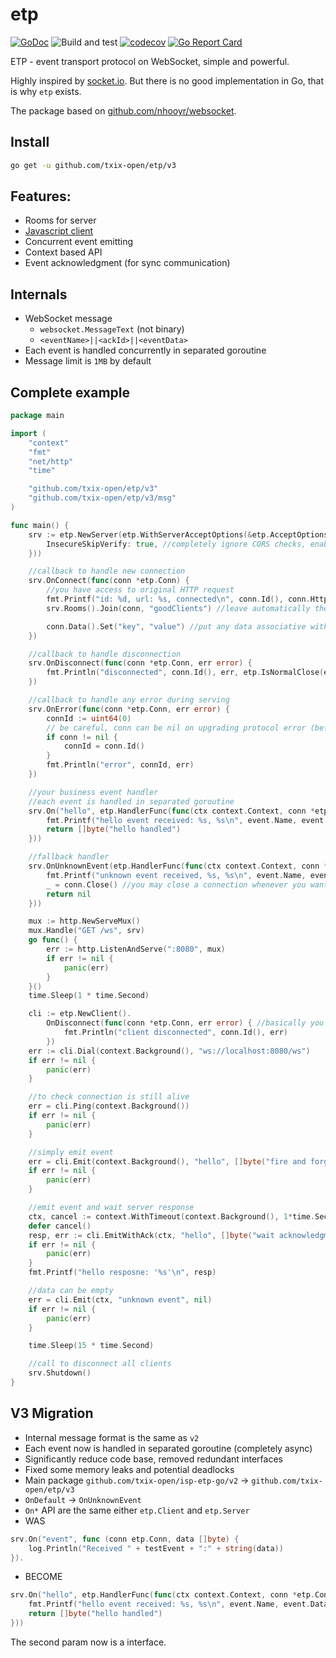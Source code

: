 # etp

[![GoDoc](https://godoc.org/github.com/txix-open/etp/v3?status.svg)](https://godoc.org/github.com/txix-open/etp/v3)
![Build and test](https://github.com/txix-open/etp/actions/workflows/main.yml/badge.svg)
[![codecov](https://codecov.io/gh/txix-open/etp/branch/master/graph/badge.svg?token=JMTTJ5O6WB)](https://codecov.io/gh/txix-open/etp)
[![Go Report Card](https://goreportcard.com/badge/github.com/txix-open/etp/v3)](https://goreportcard.com/report/github.com/txix-open/etp/v3)

ETP - event transport protocol on WebSocket, simple and powerful.

Highly inspired by [socket.io](https://socket.io/). But there is no good implementation in Go, that is why `etp` exists.

The package based on [github.com/nhooyr/websocket](https://github.com/nhooyr/websocket).

## Install

```bash
go get -u github.com/txix-open/etp/v3
```

## Features:
- Rooms for server
- [Javascript client](https://github.com/txix-open/isp-etp-js-client)
- Concurrent event emitting
- Context based API
- Event acknowledgment (for sync communication)

## Internals
- WebSocket message
    - `websocket.MessageText` (not binary)
    - `<eventName>||<ackId>||<eventData>`
- Each event is handled concurrently in separated goroutine
- Message limit is `1MB` by default

## Complete example

```go
package main

import (
	"context"
	"fmt"
	"net/http"
	"time"

	"github.com/txix-open/etp/v3"
	"github.com/txix-open/etp/v3/msg"
)

func main() {
	srv := etp.NewServer(etp.WithServerAcceptOptions(&etp.AcceptOptions{
		InsecureSkipVerify: true, //completely ignore CORS checks, enable only for dev purposes
	}))

	//callback to handle new connection
	srv.OnConnect(func(conn *etp.Conn) {
		//you have access to original HTTP request
		fmt.Printf("id: %d, url: %s, connected\n", conn.Id(), conn.HttpRequest().URL)
		srv.Rooms().Join(conn, "goodClients") //leave automatically then disconnected

		conn.Data().Set("key", "value") //put any data associative with connection
	})

	//callback to handle disconnection
	srv.OnDisconnect(func(conn *etp.Conn, err error) {
		fmt.Println("disconnected", conn.Id(), err, etp.IsNormalClose(err))
	})

	//callback to handle any error during serving
	srv.OnError(func(conn *etp.Conn, err error) {
		connId := uint64(0)
		// be careful, conn can be nil on upgrading protocol error (before success WebSocket connection)
		if conn != nil {
			connId = conn.Id()
		}
		fmt.Println("error", connId, err)
	})

	//your business event handler
	//each event is handled in separated goroutine
	srv.On("hello", etp.HandlerFunc(func(ctx context.Context, conn *etp.Conn, event msg.Event) []byte {
		fmt.Printf("hello event received: %s, %s\n", event.Name, event.Data)
		return []byte("hello handled")
	}))

	//fallback handler
	srv.OnUnknownEvent(etp.HandlerFunc(func(ctx context.Context, conn *etp.Conn, event msg.Event) []byte {
		fmt.Printf("unknown event received, %s, %s\n", event.Name, event.Data)
		_ = conn.Close() //you may close a connection whenever you want
		return nil
	}))

	mux := http.NewServeMux()
	mux.Handle("GET /ws", srv)
	go func() {
		err := http.ListenAndServe(":8080", mux)
		if err != nil {
			panic(err)
		}
	}()
	time.Sleep(1 * time.Second)

	cli := etp.NewClient().
		OnDisconnect(func(conn *etp.Conn, err error) { //basically you have all handlers like a server here
			fmt.Println("client disconnected", conn.Id(), err)
		})
	err := cli.Dial(context.Background(), "ws://localhost:8080/ws")
	if err != nil {
		panic(err)
	}

	//to check connection is still alive
	err = cli.Ping(context.Background())
	if err != nil {
		panic(err)
	}

	//simply emit event
	err = cli.Emit(context.Background(), "hello", []byte("fire and forget"))
	if err != nil {
		panic(err)
	}

	//emit event and wait server response
	ctx, cancel := context.WithTimeout(context.Background(), 1*time.Second) //highly recommended to set up timeout for waiting acknowledgment
	defer cancel()
	resp, err := cli.EmitWithAck(ctx, "hello", []byte("wait acknowledgment"))
	if err != nil {
		panic(err)
	}
	fmt.Printf("hello resposne: '%s'\n", resp)

	//data can be empty
	err = cli.Emit(ctx, "unknown event", nil)
	if err != nil {
		panic(err)
	}

	time.Sleep(15 * time.Second)

	//call to disconnect all clients
	srv.Shutdown()
}
```

## V3 Migration

* Internal message format is the same as `v2`
* Each event now is handled in separated goroutine (completely async)
* Significantly reduce code base, removed redundant interfaces
* Fixed some memory leaks and potential deadlocks
* Main package `github.com/txix-open/isp-etp-go/v2` -> `github.com/txix-open/etp/v3`
* `OnDefault` -> `OnUnknownEvent`
* `On*` API are the same either `etp.Client` and `etp.Server`
* WAS

```go
srv.On("event", func (conn etp.Conn, data []byte) {
    log.Println("Received " + testEvent + ":" + string(data))
}).
```

* BECOME

```go
srv.On("hello", etp.HandlerFunc(func(ctx context.Context, conn *etp.Conn, event msg.Event) []byte {
    fmt.Printf("hello event received: %s, %s\n", event.Name, event.Data)
    return []byte("hello handled")
}))
```

The second param now is a interface.
